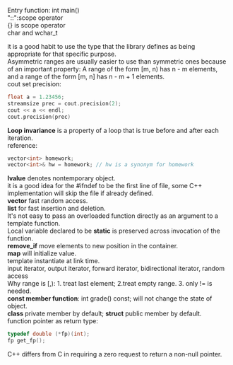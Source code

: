 Entry function: int main()  
"::":scope operator  
{} is scope operator  
char and wchar_t  

it is a good habit to use the type that the library defines as being appropriate for that specific purpose.  
Asymmetric ranges are usually easier to use than symmetric ones because of an important property: A range of the form [m, n) has n - m elements, and a range of the form [m, n] has n - m + 1 elements.  
cout set precision:
```cpp
float a = 1.23456;
streamsize prec = cout.precision(2);
cout << a << endl;
cout.precision(prec)
```
**Loop invariance** is a property of a loop that is true before and after each iteration.  
reference:
```cpp
vector<int> homework;
vector<int>& hw = homework; // hw is a synonym for homework
```
**lvalue** denotes nontemporary object.  
it is a good idea for the #ifndef to be the first line of file, some C++ implementation will skip the file if already defined.  
**vector** fast random access.  
**list** for fast insertion and deletion.  
It's not easy to pass an overloaded function directly as an argument to a template function.  
Local variable declared to be **static** is preserved across invocation of the function.  
**remove_if** move elements to new position in the container.  
**map** will initialize value.  
template instantiate at link time.  
input iterator, output iterator, forward iterator, bidirectional iterator, random access  
Why range is [,): 1. treat last element; 2.treat empty range. 3. only != is needed.  
**const member function**: int grade() const; will not change the state of object.  
**class** private member by default; **struct** public member by default.  
function pointer as return type:
```cpp
typedef double (*fp)(int);
fp get_fp();
```
C++ differs from C in requiring a zero request to return a non-null pointer.  


